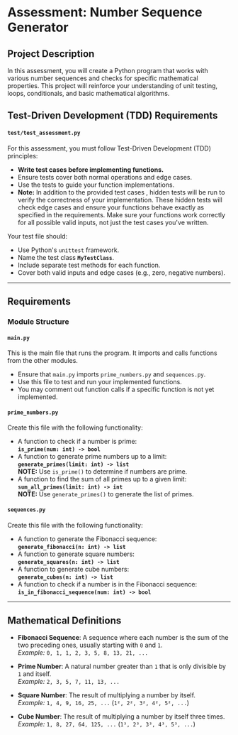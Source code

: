 # Assessment: Number Sequence Generator
## Project Description

In this assessment, you will create a Python program that works with various number sequences and checks for specific mathematical properties. This project will reinforce your understanding of unit testing, loops, conditionals, and basic mathematical algorithms.

## Test-Driven Development (TDD) Requirements

#### `test/test_assessment.py`

For this assessment, you must follow Test-Driven Development (TDD) principles:

- **Write test cases before implementing functions.**
- Ensure tests cover both normal operations and edge cases.
- Use the tests to guide your function implementations.
- **Note:** In addition to the provided test cases , hidden tests will be run to verify the correctness of your implementation. These hidden tests will check edge cases and ensure your functions behave exactly as specified in the requirements. Make sure your functions work correctly for all possible valid inputs, not just the test cases you've written.

Your test file should:

- Use Python's `unittest` framework.
- Name the test class **`MyTestClass`**.
- Include separate test methods for each function.
- Cover both valid inputs and edge cases (e.g., zero, negative numbers).

---


## Requirements

### Module Structure

#### `main.py`

This is the main file that runs the program. It imports and calls functions from the other modules.

- Ensure that `main.py` imports `prime_numbers.py` and `sequences.py`.
- Use this file to test and run your implemented functions.
- You may comment out function calls if a specific function is not yet implemented.

#### `prime_numbers.py`
Create this file with the following functionality:

- A function to check if a number is prime:  
  **`is_prime(num: int) -> bool`**  
- A function to generate prime numbers up to a limit:  
  **`generate_primes(limit: int) -> list`**  
  **NOTE:** Use `is_prime()` to determine if numbers are prime.  
- A function to find the sum of all primes up to a given limit:  
  **`sum_all_primes(limit: int) -> int`**  
  **NOTE:** Use `generate_primes()` to generate the list of primes.

#### `sequences.py`
Create this file with the following functionality:

- A function to generate the Fibonacci sequence:  
  **`generate_fibonacci(n: int) -> list`**
- A function to generate square numbers:  
  **`generate_squares(n: int) -> list`**
- A function to generate cube numbers:  
  **`generate_cubes(n: int) -> list`**
- A function to check if a number is in the Fibonacci sequence:  
  **`is_in_fibonacci_sequence(num: int) -> bool`**

---

## Mathematical Definitions

- **Fibonacci Sequence**: A sequence where each number is the sum of the two preceding ones, usually starting with `0` and `1`.  
  _Example:_ `0, 1, 1, 2, 3, 5, 8, 13, 21, ...`

- **Prime Number**: A natural number greater than `1` that is only divisible by `1` and itself.  
  _Example:_ `2, 3, 5, 7, 11, 13, ...`

- **Square Number**: The result of multiplying a number by itself.  
  _Example:_ `1, 4, 9, 16, 25, ...` (`1², 2², 3², 4², 5², ...`)

- **Cube Number**: The result of multiplying a number by itself three times.  
  _Example:_ `1, 8, 27, 64, 125, ...` (`1³, 2³, 3³, 4³, 5³, ...`)

